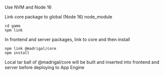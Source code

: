 Use NVM and Node 16

Link core package to global (Node 16) node_module

```
cd game
npm link
```

In frontend and server packages, link to core and then install

```
npm link @madrigal/core
npm install
```

Local tar ball of @madrigal/core will be built and inserted into frontend and server before deploying to App Engine
